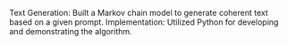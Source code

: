 Text Generation: Built a Markov chain model to generate coherent text based on a given prompt.
Implementation: Utilized Python for developing and demonstrating the algorithm.
